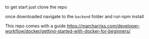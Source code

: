 to get start just clone the repo

once downloaded navigate to the `backend` folder and run npm install

This repo comes with a guide https://marcharriss.com/developer-workflow/docker/getting-started-with-docker-for-beginners/
